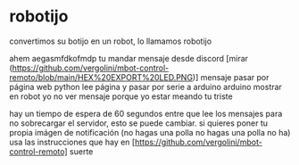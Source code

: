 # robotijo
convertimos su botijo en un robot, lo llamamos robotijo


ahem aegasmfdkofmdp
tu mandar mensaje desde discord [mirar (https://github.com/vergolini/mbot-control-remoto/blob/main/HEX%20EXPORT%20LED.PNG)]
mensaje pasar por página web
python lee página y pasar por serie a arduino
arduino mostrar en  robot
yo no ver mensaje porque yo estar meando
tu triste

hay un tiempo de espera de 60 segundos entre que lee los mensajes para no sobrecargar el servidor, esto se puede cambiar. si quieres poner tu propia imágen de notificación (no hagas una polla no hagas una polla no ha) usa las instrucciones que hay en [https://github.com/vergolini/mbot-control-remoto]
suerte
